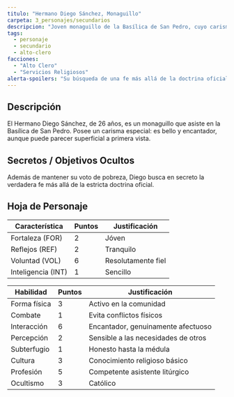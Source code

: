 ```yaml
---
titulo: "Hermano Diego Sánchez, Monaguillo"
carpeta: 3_personajes/secundarios
descripcion: "Joven monaguillo de la Basílica de San Pedro, cuyo carisma y belleza ocultan una búsqueda personal de la fe verdadera."
tags:
  - personaje
  - secundario
  - alto-clero
facciones:
  - "Alto Clero"
  - "Servicios Religiosos"
alerta-spoilers: "Su búsqueda de una fe más allá de la doctrina oficial es un secreto."
---
```


## Descripción

El Hermano Diego Sánchez, de 26 años, es un monaguillo que asiste en la Basílica de San Pedro. Posee un carisma especial: es bello y encantador, aunque puede parecer superficial a primera vista.

## Secretos / Objetivos Ocultos

Además de mantener su voto de pobreza, Diego busca en secreto la verdadera fe más allá de la estricta doctrina oficial.

## Hoja de Personaje

| **Característica** | **Puntos** | **Justificación** |
| --- | --- | --- |
| Fortaleza (FOR) | 2 | Jóven |
| Reflejos (REF) | 2 | Tranquilo |
| Voluntad (VOL) | 6 | Resolutamente fiel |
| Inteligencia (INT) | 1 | Sencillo |

| **Habilidad** | **Puntos** | **Justificación** |
| --- | --- | --- |
| Forma física | 3 | Activo en la comunidad |
| Combate | 1 | Evita conflictos físicos |
| Interacción | 6 | Encantador, genuinamente afectuoso |
| Percepción | 2 | Sensible a las necesidades de otros |
| Subterfugio | 1 | Honesto hasta la médula |
| Cultura | 3 | Conocimiento religioso básico |
| Profesión | 5 | Competente asistente litúrgico |
| Ocultismo | 3 | Católico |

